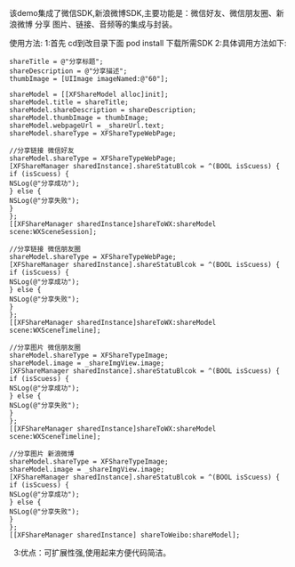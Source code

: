 该demo集成了微信SDK,新浪微博SDK,主要功能是：微信好友、微信朋友圈、新浪微博 分享 图片、链接、音频等的集成与封装。

使用方法: 
1:首先 cd到改目录下面 pod install 下载所需SDK 
2:具体调用方法如下:
 
    shareTitle = @"分享标题";
    shareDescription = @"分享描述";
    thumbImage = [UIImage imageNamed:@"60"];
    
    shareModel = [[XFShareModel alloc]init];
    shareModel.title = shareTitle;
    shareModel.shareDescription = shareDescription;
    shareModel.thumbImage = thumbImage;
    shareModel.webpageUrl = _shareUrl.text;
    shareModel.shareType = XFShareTypeWebPage;
    
    //分享链接 微信好友
    shareModel.shareType = XFShareTypeWebPage;
    [XFShareManager sharedInstance].shareStatuBlcok = ^(BOOL isScuess) {
    if (isScuess) {
    NSLog(@"分享成功");
    } else {
    NSLog(@"分享失败");
    }
    };
    [[XFShareManager sharedInstance]shareToWX:shareModel scene:WXSceneSession];
    
    //分享链接 微信朋友圈
    shareModel.shareType = XFShareTypeWebPage;
    [XFShareManager sharedInstance].shareStatuBlcok = ^(BOOL isScuess) {
    if (isScuess) {
    NSLog(@"分享成功");
    } else {
    NSLog(@"分享失败");
    }
    };
    [[XFShareManager sharedInstance]shareToWX:shareModel scene:WXSceneTimeline];
    
    //分享图片 微信朋友圈
    shareModel.shareType = XFShareTypeImage;
    shareModel.image = _shareImgView.image;
    [XFShareManager sharedInstance].shareStatuBlcok = ^(BOOL isScuess) {
    if (isScuess) {
    NSLog(@"分享成功");
    } else {
    NSLog(@"分享失败");
    }
    };
    [[XFShareManager sharedInstance]shareToWX:shareModel scene:WXSceneTimeline];
    
    //分享图片 新浪微博
    shareModel.shareType = XFShareTypeImage;
    shareModel.image = _shareImgView.image;
    [XFShareManager sharedInstance].shareStatuBlcok = ^(BOOL isScuess) {
    if (isScuess) {
    NSLog(@"分享成功");
    } else {
    NSLog(@"分享失败");
    }
    };
    [[XFShareManager sharedInstance] shareToWeibo:shareModel];
   
3:优点：可扩展性强,使用起来方便代码简洁。

